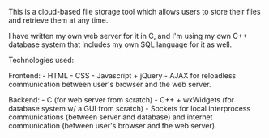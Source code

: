 This is a cloud-based file storage tool which allows users to store their files and retrieve them at any time.

I have written my own web server for it in C, and I'm using my own C++ database system that includes my own SQL language for it as well.

Technologies used:

Frontend:
    - HTML
    - CSS
    - Javascript + jQuery
    - AJAX for reloadless communication between user's browser and the web server.

Backend:
    - C (for web server from scratch)
    - C++ + wxWidgets (for database system w/ a GUI from scratch)
    - Sockets for local interprocess communications (between server and database) and internet communication (between user's browser and the web server).
